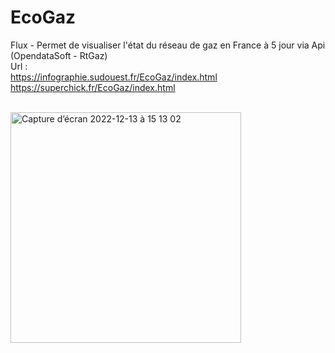 # EcoGaz
Flux - Permet de visualiser l'état du réseau de gaz en France à 5 jour via Api (OpendataSoft - RtGaz)</br>
Url :</br>
https://infographie.sudouest.fr/EcoGaz/index.html</br>
https://superchick.fr/EcoGaz/index.html</br></br>

<img width="369" alt="Capture d’écran 2022-12-13 à 15 13 02" src="https://user-images.githubusercontent.com/29578113/207356692-9451cf42-f0f7-4d83-bf83-50be73d21d9f.png">
